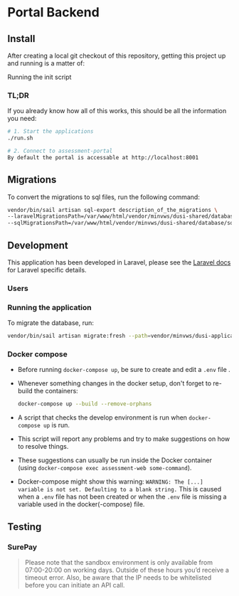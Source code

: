 # Portal Backend

## Install

After creating a local git checkout of this repository, getting this project up
and running is a matter of:

Running the init script

### TL;DR

If you already know how all of this works, this should be all the information
you need:

```sh
# 1. Start the applications
./run.sh

# 2. Connect to assessment-portal
By default the portal is accessable at http://localhost:8001
```

## Migrations

To convert the migrations to sql files, run the following command:

```sh
vendor/bin/sail artisan sql-export description_of_the_migrations \
--laravelMigrationsPath=/var/www/html/vendor/minvws/dusi-shared/database/migrations \
--sqlMigrationsPath=/var/www/html/vendor/minvws/dusi-shared/database/sql/dusi_app_db/
```

## Development

This application has been developed in Laravel, please see the [Laravel docs][laravel-docs]
for Laravel specific details.

### Users

### Running the application

To migrate the database, run:

```sh
vendor/bin/sail artisan migrate:fresh --path=vendor/minvws/dusi-application-model/database/migrations
```

### Docker compose

- Before running `docker-compose up`, be sure to create and edit a `.env` file .

- Whenever something changes in the docker setup, don't forget to re-build the
  containers:

  ```sh
  docker-compose up --build --remove-orphans
  ```

- A script that checks the develop environment is run when `docker-compose up`
is run.
- This script will report any problems and try to make suggestions
on how to resolve things.
- These suggestions can usually be run inside the Docker container
 (using `docker-compose exec assessment-web some-command`).

- Docker-compose might show this warning:
  ```WARNING: The [...] variable is not set. Defaulting to a blank string.```
  This is caused when a `.env` file has not been created or when the `.env` file
  is missing a variable used in the docker(-compose) file.

[laravel-docs]: https://laravel.com/docs/9.x

## Testing

### SurePay

> Please note that the sandbox environment is only available from 07:00-20:00 on working days. Outside of these hours
> you’d receive a timeout error. Also, be aware that the IP needs to be whitelisted before you can initiate an API call.
